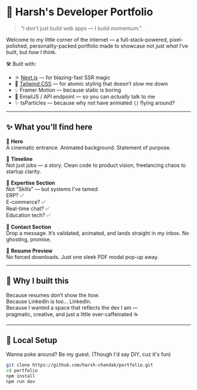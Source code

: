 # 🚀 Harsh's Developer Portfolio

> "I don't just build web apps — I build momentum."

Welcome to my little corner of the internet — a full-stack-powered, pixel-polished, personality-packed portfolio made to showcase not just *what* I’ve built, but *how* I think.

🛠️ Built with:
- ⚛️ [Next.js](https://nextjs.org/) — for blazing-fast SSR magic
- 🎨 [Tailwind CSS](https://tailwindcss.com/) — for atomic styling that doesn’t slow me down
- 💡 Framer Motion — because static is boring
- 💌 EmailJS / API endpoint — so you can *actually* talk to me
- ✨ tsParticles — because why not have animated `{}` flying around?

---

## ✨ What you'll find here

📌 **Hero**  
A cinematic entrance. Animated background. Statement of purpose.

📌 **Timeline**  
Not just jobs — a story. Clean code to product vision, freelancing chaos to startup clarity.

📌 **Expertise Section**  
Not “Skills” — but systems I’ve tamed:  
ERP? ✅  
E-commerce? ✅  
Real-time chat? ✅  
Education tech? ✅

📌 **Contact Section**  
Drop a message. It’s validated, animated, and lands straight in my inbox. No ghosting, promise.

📌 **Resume Preview**  
No forced downloads. Just one sleek PDF modal pop-up away.

---

## 🧠 Why I built this

Because resumes don’t show the *how*.  
Because LinkedIn is too... LinkedIn.  
Because I wanted a space that reflects the dev I am —  
pragmatic, creative, and just a little over-caffeinated ☕

---

## 🚧 Local Setup

Wanna poke around? Be my guest. (Though I'd say DIY, cuz it's fun)

```bash
git clone https://github.com/harsh-chandak/portfolio.git
cd portfolio
npm install
npm run dev
